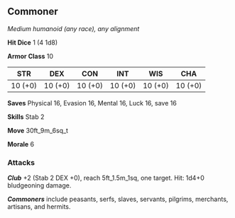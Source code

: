 ## Commoner

*Medium humanoid (any race), any alignment*

**Hit Dice** 1 (4 1d8)

**Armor Class** 10

| STR     | DEX     | CON     | INT     | WIS     | CHA     |
|---------|---------|---------|---------|---------|---------|
| 10 (+0) | 10 (+0) | 10 (+0) | 10 (+0) | 10 (+0) | 10 (+0) |

**Saves** Physical 16, Evasion 16, Mental 16, Luck 16, save 16

**Skills** Stab 2

**Move** 30ft\_9m\_6sq\_t

**Morale** 6

### Attacks

***Club*** +2 (Stab 2 DEX +0), reach 5ft\_1.5m\_1sq, one target. Hit: 1d4+0 bludgeoning damage.

***Commoners*** include peasants, serfs, slaves, servants, pilgrims, merchants, artisans, and hermits.

